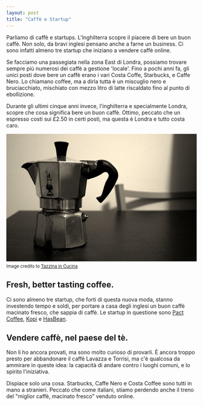 ```yaml
---
layout: post
title: "Caffè e Startup"
---
```


Parliamo di caffè e startups. L'Inghilterra scopre il piacere di bere un buon caffè. Non solo, da bravi inglesi pensano anche a farne un business. Ci sono infatti almeno tre startup che iniziano a vendere caffè online. 

Se facciamo una passegiata nella zona East di Londra, possiamo trovare sempre più numerosi dei caffè a gestione 'locale'. Fino a pochi anni fa, gli unici posti dove bere un caffè erano i vari Costa Coffe, Starbucks, e Caffe Nero. Lo chiamano coffee, ma a dirla tutta è un miscuglio nero e bruciacchiato, mischiato con mezzo litro di latte riscaldato fino al punto di ebollizione. 

Durante gli ultimi cinque anni invece, l'inghilterra e specialmente Londra, scopre che cosa significa bere un buon caffè. Ottimo, peccato che un espresso costi sui £2.50 in certi posti, ma questa è Londra e tutto costa caro. 

![tazzina](/images/tazzina.jpg)
<small> Image credits to <a style="text-align:right;" href="http://www.flickr.com/photos/tazzinaincucina/"> Tazzina in Cucina </a></small>

## Fresh, better tasting coffee.

Ci sono almeno tre startup, che forti di questa nuova moda, stanno investendo tempo e soldi, per portare a casa degli inglesi un buon caffè macinato fresco, che sappia di caffè. Le startup in questione sono [Pact Coffee](https://www.pactcoffee.com/), [Kopi](http://www.kopi.co.uk/) e [HasBean](http://www.hasbean.co.uk/).

## Vendere caffè, nel paese del tè.

Non li ho ancora provati, ma sono molto curioso di provarli. È ancora troppo presto per abbandonare il caffè Lavazza e Torrisi, ma c'è qualcosa da ammirare in queste idea: la capacità di andare contro i luoghi comuni, e lo spirito l'iniziativa. 

Dispiace solo una cosa. Starbucks, Caffe Nero e Costa Coffee sono tutti in mano a stranieri. Peccato che come italiani, stiamo perdendo anche il treno del "miglior caffè, macinato fresco" venduto online.

